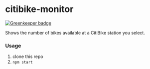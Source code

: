 # citibike-monitor

[![Greenkeeper badge](https://badges.greenkeeper.io/mnkhouri/citibike-monitor.svg)](https://greenkeeper.io/)

Shows the number of bikes available at a CitiBike station you select.

### Usage

1. clone this repo
2. `npm start`
